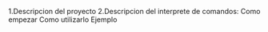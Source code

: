 1.Descripcion del proyecto
2.Descripcion del interprete de comandos:
	      Como empezar
	      Como utilizarlo
	      Ejemplo

